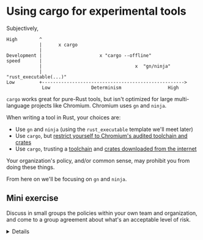 # Using cargo for experimental tools

Subjectively,

```bob
High        ^
            |      x cargo
            |
Development |                     x "cargo --offline"
speed       |
            |                                  x  "gn/ninja"
            |                                     "rust_executable(...)" 
Low         +---------------------------------------------------->
             Low               Determinism                 High
```

`cargo` works great for pure-Rust tools, but isn't optimized for large multi-
language projects like Chromium. Chromium uses `gn` and `ninja`.

When writing a tool in Rust, your choices are:

* Use `gn` and `ninja` (using the `rust_executable` template we'll meet
  later)
* Use `cargo`, but [restrict yourself to Chromium's audited toolchain and crates][0]
* Use `cargo`, trusting a [toolchain][1] and [crates downloaded from the internet][2]

Your organization's policy, and/or common sense, may prohibit you from doing
these things.

From here on we'll be focusing on `gn` and `ninja`.

## Mini exercise

Discuss in small groups the policies within your own team and organization,
and come to a group agreement about what's an acceptable level of risk.

<details>

Talk about the cultural differences between the `cargo` world and the Chromium
world: for instance, that code reuse is cheap in `cargo` and that it's
encouraged to use (and create) lots of small single-purpose crates, which is
difficult in Chromium (for good reasons). The net effect is that `cargo`
ecosystem development feels more agile.

Explain that it might seem strange to write tools in Rust, but this is
increasingly popular across the industry - Rust tools are quicker and work
more reliably.

Assuming folks taking the course are physically together, ask them to discuss
in small groups of 3-4 people. Then, ask each table whether they've come
to a consensus on the level of risk.

Later in the course, we'll be running an actual `cargo`-based tool, `gnrt`.
</details>

[0]: https://chromium.googlesource.com/chromium/src/+/refs/heads/main/docs/rust.md#Using-cargo
[1]: https://rustup.rs/
[2]: https://crates.io/